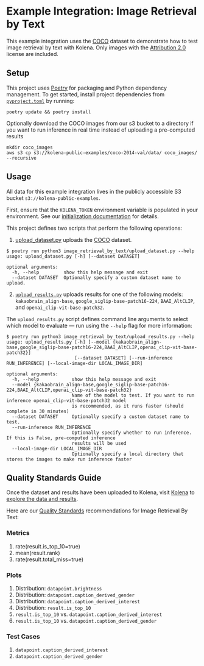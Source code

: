 # Example Integration: Image Retrieval by Text

This example integration uses the [COCO](https://cocodataset.org/#overview) dataset to demonstrate how to test image
retrieval by text with Kolena. Only images with the [Attribution 2.0](https://creativecommons.org/licenses/by/2.0/)
license are included.

## Setup

This project uses [Poetry](https://python-poetry.org/) for packaging and Python dependency management. To get started,
install project dependencies from [`pyproject.toml`](./pyproject.toml) by running:

```shell
poetry update && poetry install
```

Optionally download the COCO images from our s3 bucket to a directory if you want to run inference in real time
instead of uploading a pre-computed results

```shell
mkdir coco_images
aws s3 cp s3://kolena-public-examples/coco-2014-val/data/ coco_images/ --recursive
```

## Usage

All data for this example integration lives in the publicly accessible S3 bucket `s3://kolena-public-examples`.

First, ensure that the `KOLENA_TOKEN` environment variable is populated in your environment. See our
[initialization documentation](https://docs.kolena.com/installing-kolena/#initialization) for details.

This project defines two scripts that perform the following operations:

1. [upload_dataset.py](image_retrieval_by_text%2Fupload_dataset.py) uploads the [COCO](https://cocodataset.org/#overview)
dataset.

```shell
$ poetry run python3 image_retrieval_by_text/upload_dataset.py --help
usage: upload_dataset.py [-h] [--dataset DATASET]

optional arguments:
  -h, --help         show this help message and exit
  --dataset DATASET  Optionally specify a custom dataset name to upload.
```

2. [`upload_results.py`](image_retrieval_by_text/upload_results.py) uploads results for one of the following
models: `kakaobrain_align-base`, `google_siglip-base-patch16-224`, `BAAI_AltCLIP`, and `openai_clip-vit-base-patch32`.

The `upload_results.py` script defines command line arguments to select which model to evaluate — run using the
`--help` flag for more information:

```shell
$ poetry run python3 image_retrieval_by_text/upload_results.py --help
usage: upload_results.py [-h] [--model {kakaobrain_align-base,google_siglip-base-patch16-224,BAAI_AltCLIP,openai_clip-vit-base-patch32}]
                         [--dataset DATASET] [--run-inference RUN_INFERENCE] [--local-image-dir LOCAL_IMAGE_DIR]

optional arguments:
  -h, --help            show this help message and exit
  --model {kakaobrain_align-base,google_siglip-base-patch16-224,BAAI_AltCLIP,openai_clip-vit-base-patch32}
                        Name of the model to test. If you want to run inference openai_clip-vit-base-patch32 model
                        is recommended, as it runs faster (should complete in 30 minutes)
  --dataset DATASET     Optionally specify a custom dataset name to test.
  --run-inference RUN_INFERENCE
                        Optionally specify whether to run inference. If this is False, pre-computed inference
                        results will be used
  --local-image-dir LOCAL_IMAGE_DIR
                        Optionally specify a local directory that stores the images to make run inference faster

```

## Quality Standards Guide

Once the dataset and results have been uploaded to Kolena, visit [Kolena](https://app.kolena.com/redirect/) to
[explore the data and results](https://docs.kolena.com/dataset/quickstart/#step-3-explore-data-and-results).

Here are our [Quality Standards](https://docs.kolena.com/dataset/core-concepts/quality-standard/) recommendations
for Image Retrieval By Text:

### Metrics

1. rate(result.is_top_10=true)
2. mean(result.rank)
3. rate(result.total_miss=true)

### Plots

1. Distribution: `datapoint.brightness`
2. Distribution: `datapoint.caption_derived_gender`
3. Distribution: `datapoint.caption_derived_interest`
4. Distribution: `result.is_top_10`
8. `result.is_top_10` vs. `datapoint.caption_derived_interest`
9. `result.is_top_10` vs. `datapoint.caption_derived_gender`

### Test Cases

1. `datapoint.caption_derived_interest`
2. `datapoint.caption_derived_gender`
